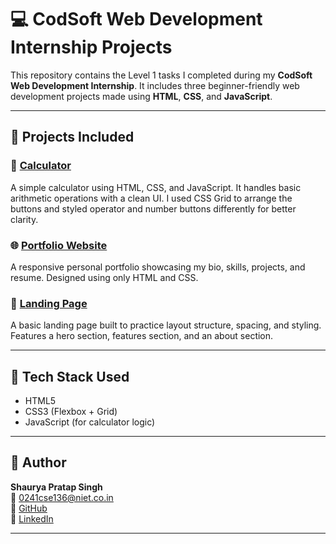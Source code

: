 # 💻 CodSoft Web Development Internship Projects

This repository contains the Level 1 tasks I completed during my **CodSoft Web Development Internship**. It includes three beginner-friendly web development projects made using **HTML**, **CSS**, and **JavaScript**.

---

## 📁 Projects Included

### 🔢 [Calculator](https://shauryapratap04.github.io/codsoft-web-dev-internship/calculator/)
A simple calculator using HTML, CSS, and JavaScript. It handles basic arithmetic operations with a clean UI. I used CSS Grid to arrange the buttons and styled operator and number buttons differently for better clarity.

### 🌐 [Portfolio Website](https://shauryapratap04.github.io/codsoft-web-dev-internship/portfolio/)
A responsive personal portfolio showcasing my bio, skills, projects, and resume. Designed using only HTML and CSS.

### 🎯 [Landing Page](https://shauryapratap04.github.io/codsoft-web-dev-internship/landing-page/)
A basic landing page built to practice layout structure, spacing, and styling. Features a hero section, features section, and an about section.

---

## 🔧 Tech Stack Used
- HTML5
- CSS3 (Flexbox + Grid)
- JavaScript (for calculator logic)

---

## 👤 Author

**Shaurya Pratap Singh**  
📧 0241cse136@niet.co.in  
🔗 [GitHub](https://github.com/shauryapratap04)  
🔗 [LinkedIn](https://www.linkedin.com/in/shaurya-pratap-singh-895241337/)

---
